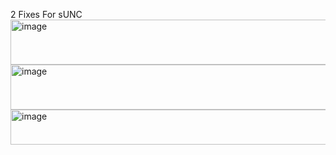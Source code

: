 2 Fixes For sUNC <img width="1086" height="72" alt="image" src="https://github.com/user-attachments/assets/563ed569-c170-40fe-b75e-327cbfc2e371" />
<img width="1086" height="72" alt="image" src="https://github.com/user-attachments/assets/d079e3d7-0c4c-49ff-b496-ceb45a8f7de0" />
<img width="816" height="56" alt="image" src="https://github.com/user-attachments/assets/e1e29c9c-9066-4d8c-a600-f0905908626f" />
